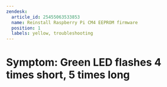 ```yaml
---
zendesk:
  article_id: 25455063533853
  name: Reinstall Raspberry Pi CM4 EEPROM firmware
  position: 1
  labels: yellow, troubleshooting
---
```


# Symptom: Green LED flashes 4 times short, 5 times long


